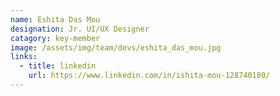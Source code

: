 ```yaml
---
name: Eshita Das Mou
designation: Jr. UI/UX Designer
catagory: key-member
image: /assets/img/team/devs/eshita_das_mou.jpg
links:
  - title: linkedin
    url: https://www.linkedin.com/in/ishita-mou-128740180/
---
```


